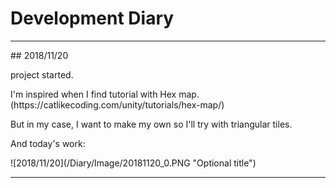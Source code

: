 # Development Diary
<hr>
## 2018/11/20
<p>project started.</p>
<p>I'm inspired when I find tutorial with Hex map.(https://catlikecoding.com/unity/tutorials/hex-map/)</p>
<p>But in my case, I want to make my own so I'll try with triangular tiles.</p>
<p>And today's work:</p>
![2018/11/20](/Diary/Image/20181120_0.PNG "Optional title")<br>
<hr/>
